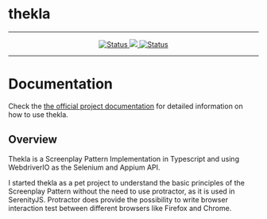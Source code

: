 # thekla

***

<p align="center">
    <a href="https://circleci.com/gh/andy-schulz/thekla/tree/master">
        <img alt="Status" src="https://circleci.com/gh/andy-schulz/thekla/tree/master.svg?style=shield">
    </a>
    <a href="https://codecov.io/gh/andy-schulz/thekla">
      <img src="https://codecov.io/gh/andy-schulz/thekla/branch/master/graph/badge.svg" />
    </a>
    <a href="hhttps://badge.fury.io/js/thekla.svg">
        <img alt="Status" src="https://badge.fury.io/js/thekla.svg">
    </a>

</p>

***

# Documentation

Check the
[the official project documentation](https://andy-schulz.github.io/thekla/)
for detailed information on how to use thekla.

## Overview

Thekla is a Screenplay Pattern Implementation in Typescript and using WebdriverIO as the Selenium and Appium API.

I started thekla as a pet project to understand the basic principles of the Screenplay Pattern without the need to use
protractor, as it is used in SerenityJS. Protractor does provide the possibility to write browser interaction test 
between different browsers like Firefox and Chrome.